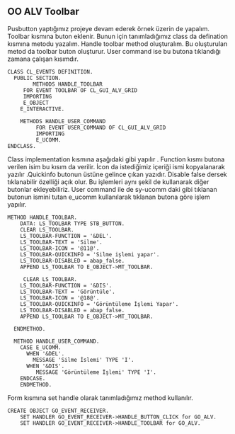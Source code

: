 ## OO ALV Toolbar

Pusbutton yaptığımız projeye devam ederek örnek üzerin de yapalım. Toolbar kısmına buton eklenir.
Bunun için tanımladığımız class da defination kısmına metodu yazalım. Handle toolbar method oluşturalım. Bu oluşturulan metod da toolbar buton oluşturur.
User command ise bu butona tıklandığı zamana çalışan kısımdır.

```cadence
CLASS CL_EVENTS DEFINITION.
  PUBLIC SECTION.
        METHODS HANDLE_TOOLBAR
     FOR EVENT TOOLBAR OF CL_GUI_ALV_GRID
     IMPORTING
     E_OBJECT
    E_INTERACTIVE.

    METHODS HANDLE_USER_COMMAND
         FOR EVENT USER_COMMAND OF CL_GUI_ALV_GRID
         IMPORTING
         E_UCOMM.
ENDCLASS.

```
Class implementation kısmına aşağıdaki gibi yapılır .
Function kısmı butona verilen isim bu kısım da verilir.
 İcon da istediğimiz içeriği ismi kopyalanarak yazılır .Quickinfo butonun üstüne gelince çıkan yazıdır.
Disable false dersek tıklanabilir özelliği açık olur.
Bu işlemleri aynı şekil de kullanarak  diğer butonlar ekleyebiliriz.
User command ile de sy-ucomm daki gibi tıklanan butonun ismini tutan e_ucomm kullanılarak tıklanan butona göre işlem yapılır.

```cadence
METHOD HANDLE_TOOLBAR.
    DATA: LS_TOOLBAR TYPE STB_BUTTON.
    CLEAR LS_TOOLBAR.
    LS_TOOLBAR-FUNCTION = '&DEL'.
    LS_TOOLBAR-TEXT = 'Silme'.
    LS_TOOLBAR-ICON = '@11@'.
    LS_TOOLBAR-QUICKINFO = 'Silme işlemi yapar'.
    LS_TOOLBAR-DISABLED = abap_false.
    APPEND LS_TOOLBAR TO E_OBJECT->MT_TOOLBAR.

     CLEAR LS_TOOLBAR.
    LS_TOOLBAR-FUNCTION = '&DIS'.
    LS_TOOLBAR-TEXT = 'Görüntüle'.
    LS_TOOLBAR-ICON = '@18@'.
    LS_TOOLBAR-QUICKINFO = 'Görüntüleme İşlemi Yapar'.
    LS_TOOLBAR-DISABLED = abap_false.
    APPEND LS_TOOLBAR TO E_OBJECT->MT_TOOLBAR.

  ENDMETHOD.

  METHOD HANDLE_USER_COMMAND.
    CASE E_UCOMM.
      WHEN '&DEL'.
        MESSAGE 'Silme İslemi' TYPE 'I'.
      WHEN '&DIS'.
         MESSAGE 'Görüntüleme İşlemi' TYPE 'I'.
    ENDCASE.
    ENDMETHOD.
```

Form kısmına set handle olarak tanımladığımız method kullanılır.
```cadence
CREATE OBJECT GO_EVENT_RECEIVER.
    SET HANDLER GO_EVENT_RECEIVER->HANDLE_BUTTON_CLICK for GO_ALV.
    SET HANDLER GO_EVENT_RECEIVER->HANDLE_TOOLBAR for GO_ALV.
```
